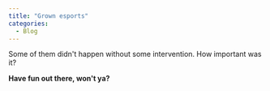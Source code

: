 ```yaml
--- 
title: "Grown esports"
categories:
  - Blog
---
```


Some of them didn't happen without some intervention. How important was it?


<b>Have fun out there, won't ya?</b>